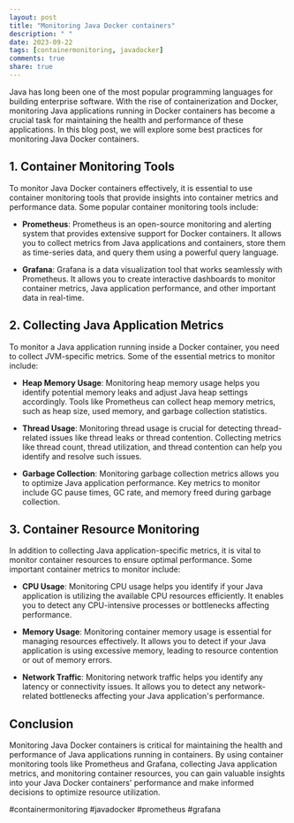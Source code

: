 ```yaml
---
layout: post
title: "Monitoring Java Docker containers"
description: " "
date: 2023-09-22
tags: [containermonitoring, javadocker]
comments: true
share: true
---
```


Java has long been one of the most popular programming languages for building enterprise software. With the rise of containerization and Docker, monitoring Java applications running in Docker containers has become a crucial task for maintaining the health and performance of these applications. In this blog post, we will explore some best practices for monitoring Java Docker containers.

## 1. Container Monitoring Tools

To monitor Java Docker containers effectively, it is essential to use container monitoring tools that provide insights into container metrics and performance data. Some popular container monitoring tools include:

- **Prometheus**: Prometheus is an open-source monitoring and alerting system that provides extensive support for Docker containers. It allows you to collect metrics from Java applications and containers, store them as time-series data, and query them using a powerful query language.

- **Grafana**: Grafana is a data visualization tool that works seamlessly with Prometheus. It allows you to create interactive dashboards to monitor container metrics, Java application performance, and other important data in real-time.

## 2. Collecting Java Application Metrics

To monitor a Java application running inside a Docker container, you need to collect JVM-specific metrics. Some of the essential metrics to monitor include:

- **Heap Memory Usage**: Monitoring heap memory usage helps you identify potential memory leaks and adjust Java heap settings accordingly. Tools like Prometheus can collect heap memory metrics, such as heap size, used memory, and garbage collection statistics.

- **Thread Usage**: Monitoring thread usage is crucial for detecting thread-related issues like thread leaks or thread contention. Collecting metrics like thread count, thread utilization, and thread contention can help you identify and resolve such issues.

- **Garbage Collection**: Monitoring garbage collection metrics allows you to optimize Java application performance. Key metrics to monitor include GC pause times, GC rate, and memory freed during garbage collection.

## 3. Container Resource Monitoring

In addition to collecting Java application-specific metrics, it is vital to monitor container resources to ensure optimal performance. Some important container metrics to monitor include:

- **CPU Usage**: Monitoring CPU usage helps you identify if your Java application is utilizing the available CPU resources efficiently. It enables you to detect any CPU-intensive processes or bottlenecks affecting performance.

- **Memory Usage**: Monitoring container memory usage is essential for managing resources effectively. It allows you to detect if your Java application is using excessive memory, leading to resource contention or out of memory errors.

- **Network Traffic**: Monitoring network traffic helps you identify any latency or connectivity issues. It allows you to detect any network-related bottlenecks affecting your Java application's performance.

## Conclusion

Monitoring Java Docker containers is critical for maintaining the health and performance of Java applications running in containers. By using container monitoring tools like Prometheus and Grafana, collecting Java application metrics, and monitoring container resources, you can gain valuable insights into your Java Docker containers' performance and make informed decisions to optimize resource utilization.

#containermonitoring #javadocker #prometheus #grafana